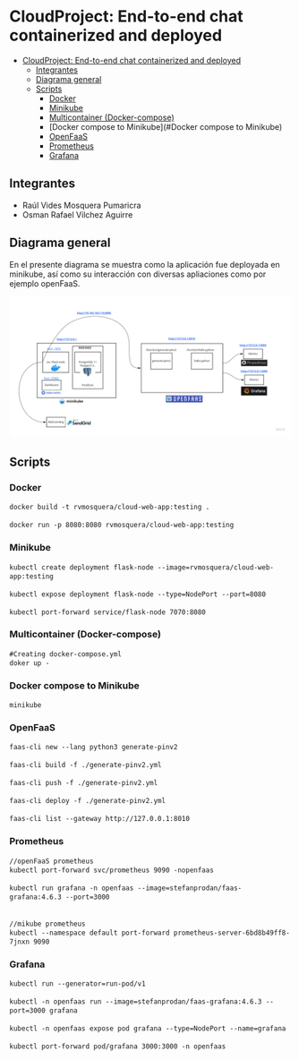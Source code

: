 # CloudProject: End-to-end chat containerized and deployed

- [CloudProject: End-to-end chat containerized and deployed](#cloudproject-end-to-end-chat-containerized-and-deployed)
  - [Integrantes](#integrantes)
  - [Diagrama general](#diagrama-general)
  - [Scripts](#scripts)
    - [Docker](#docker)
    - [Minikube](#Minikube)
    - [Multicontainer (Docker-compose)](#Multicontainer (Docker-compose))
    - [Docker compose to Minikube](#Docker compose to Minikube)
    - [OpenFaaS](#openfaas)
    - [Prometheus](#prometheus)
    - [Grafana](#grafana)

## Integrantes
- Raúl Vides Mosquera Pumaricra
- Osman Rafael Vilchez Aguirre

## Diagrama general
En el presente diagrama se muestra como la aplicación fue deployada en minikube, así como su interacción con diversas apliaciones como por ejemplo openFaaS.

![Diagrama con containers](/imgs/CloudProject.jpg)


## Scripts
### Docker
```console
docker build -t rvmosquera/cloud-web-app:testing .

docker run -p 8080:8080 rvmosquera/cloud-web-app:testing

```
### Minikube
```console
kubectl create deployment flask-node --image=rvmosquera/cloud-web-app:testing

kubectl expose deployment flask-node --type=NodePort --port=8080

kubectl port-forward service/flask-node 7070:8080
```
### Multicontainer (Docker-compose)
```console
#Creating docker-compose.yml
doker up -
```
### Docker compose to Minikube 
```console
minikube 
```
### OpenFaaS
```console
faas-cli new --lang python3 generate-pinv2

faas-cli build -f ./generate-pinv2.yml

faas-cli push -f ./generate-pinv2.yml

faas-cli deploy -f ./generate-pinv2.yml

faas-cli list --gateway http://127.0.0.1:8010
```

### Prometheus
```console
//openFaaS prometheus 
kubectl port-forward svc/prometheus 9090 -nopenfaas

kubectl run grafana -n openfaas --image=stefanprodan/faas-grafana:4.6.3 --port=3000


//mikube prometheus 
kubectl --namespace default port-forward prometheus-server-6bd8b49ff8-7jnxn 9090
```

### Grafana
```console
kubectl run --generator=run-pod/v1

kubectl -n openfaas run --image=stefanprodan/faas-grafana:4.6.3 --port=3000 grafana

kubectl -n openfaas expose pod grafana --type=NodePort --name=grafana

kubectl port-forward pod/grafana 3000:3000 -n openfaas
```
